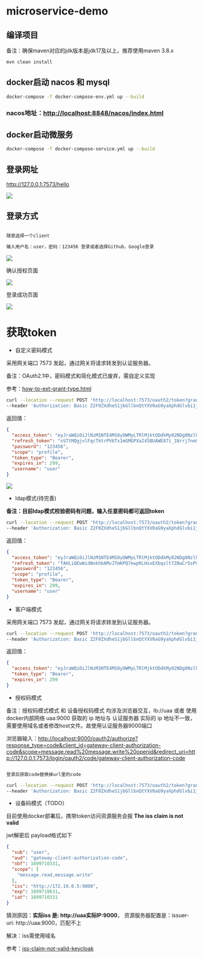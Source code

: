 # microservice-demo

## 编译项目

备注：确保maven对应的jdk版本是jdk17及以上，推荐使用maven 3.8.x

``` bash
mvn clean install
```

## docker启动 nacos 和 mysql

``` bash
docker-compose -f docker-compose-env.yml up --build
```

### nacos地址：<http://localhost:8848/nacos/index.html>

## docker启动微服务

``` bash
docker-compose -f docker-compose-service.yml up --build
```

## 登录网址

<http://127.0.0.1:7573/hello>

<img src="./img/login-with-oauth2.0.png">

## 登录方式

```bash

随意选择一个client

输入用户名：user，密码：123456 登录或者选择Github，Google登录
```

<img src="./img/login-page.png">



确认授权页面

<img src="./img/consent.jpg">



登录成功页面

<img src="./img/hello-gateway.png">



# 获取token

* 自定义密码模式

采用网关端口 7573 发起，通过网关将请求转发到认证服务器。

备注：OAuth2.1中，密码模式和简化模式已废弃，需自定义实现

参考：[how-to-ext-grant-type.html](https://docs.spring.io/spring-authorization-server/docs/current/reference/html/guides/how-to-ext-grant-type.html)

``` bash
curl --location --request POST 'http://localhost:7573/oauth2/token?grant_type=authorization_password&username=user&password=123456&scope=profile' \
--header 'Authorization: Basic Z2F0ZXdheS1jbGllbnQtYXV0aG9yaXphdGlvbi1jb2RlOnNlY3JldA=='
```

返回值：

```json
{
  "access_token": "eyJraWQiOiJlNzM1NTE4MS0yOWMyLTRlMjktODdkMy02NDg0NzlhYzYwYjQiLCJhbGciOiJSUzI1NiJ9.eyJzdWIiOiJ1c2VyIiwiYXVkIjoiZ2F0ZXdheS1jbGllbnQtYXV0aG9yaXphdGlvbi1jb2RlIiwibmJmIjoxNjk5NzE0MTc4LCJzY29wZSI6WyJwcm9maWxlIl0sImlzcyI6Imh0dHA6Ly8xNzIuMTguMC41OjkwMDAiLCJleHAiOjE2OTk3MTQ0NzgsImlhdCI6MTY5OTcxNDE3OH0.hhsgREdP40WXQ7FZiIQ8BN4Zzr2ljf5pX9DOzRESTA51WWzm5DcxJziyaBEEM__7P2vzMurBIwSoIMLP_y8OKWJ4hRUh1fSHxv0NBNvhYk7gYU5rF_ZgnXZJ__7keQUnSv9YYSu9j_IoSohMJiW_MDBEICXqCG0TOAXNKAmnI4LYVGVFJ1Sj5LKFOtDmdETf0beJfMejUugEXSXDFXbOpmyd-ZkI094NJ-feKdR-snzv-3662NejtRc8XNRUmvO6uP7XehE7OJsnh858KKI9r3t7civxi5PlINarcl9Hc8c1mAa0mn2-nHcNPhGWUrC4X2EKTmZ8oTzPpk6eLg6EEg",
  "refresh_token": "nSTtMQgjvlFqcTktrPV6Tx1mGMGPXaI45BUAWE87i_1Nrrj7nm8ze9aqZ6LAEejzF4Tu1PjlbmpiBPYkImjw8CoPB49mY-peUaoZCFrP67R56BJ5HuBrOjtv_Qh6R6gA",
  "password": "123456",
  "scope": "profile",
  "token_type": "Bearer",
  "expires_in": 299,
  "username": "user"
}
```

<img src="./img/curl-password.png">

* ldap模式(待完善)

**备注：目前ldap模式校验密码有问题，输入任意密码都可返回token**

``` bash
curl --location --request POST 'http://localhost:7573/oauth2/token?grant_type=authorization_ldap&username=user&password=123456&scope=profile' \
--header 'Authorization: Basic Z2F0ZXdheS1jbGllbnQtYXV0aG9yaXphdGlvbi1jb2RlOnNlY3JldA=='
```

返回值：

```json
{
  "access_token": "eyJraWQiOiJlNzM1NTE4MS0yOWMyLTRlMjktODdkMy02NDg0NzlhYzYwYjQiLCJhbGciOiJSUzI1NiJ9.eyJzdWIiOiJ1c2VyIiwiYXVkIjoiZ2F0ZXdheS1jbGllbnQtYXV0aG9yaXphdGlvbi1jb2RlIiwibmJmIjoxNjk5NzE0MjYxLCJzY29wZSI6WyJwcm9maWxlIl0sImlzcyI6Imh0dHA6Ly8xNzIuMTguMC41OjkwMDAiLCJleHAiOjE2OTk3MTQ1NjEsImlhdCI6MTY5OTcxNDI2MX0.Kzh7QpyLFeQ9jXKCdobYLQxVbQHwMiBDM2mLuM_icwfnd1QgPBoyOeKp7Gy-73dgVD16rIu3mfwXkA0Z0bBZKv1jRk53WCylnrWkGqZlgn70tRtk6n-J5ft0BD02Hgd47gBcqskNCHG5GgCll9gPKxJDNA5haA1om6O6Ht3Rzh8VK7GLp_bt1yZ0q-ykx0zd5aNEBSsCKnqwJZldPmM46F787pbgdux9BOHgs6qUB4mfrMh3-23VL4MESJeLEwZM7PyXe03IOWrvAaleUYKwBnA_WIPS-XrMzt95pbatGZSFnu4JeP1QvsHf5p9CxSBBnPqwUg3Dykyz6aLEenJOpg",
  "refresh_token": "fAHLiQEwWidWokhbAMvJTmKPQ7ewpRLHxxEXbqslt7Z0wCr5sPCRP9nVIzV5A7AdmaF7eSk498KtuovqGZFWK4UdB2AWbqZpIADpEBF7A_quJ1z5iN8xQeZ4_-Dvhq0T",
  "password": "123456",
  "scope": "profile",
  "token_type": "Bearer",
  "expires_in": 299,
  "username": "user"
}
```

* 客户端模式

采用网关端口 7573 发起，通过网关将请求转发到认证服务器。

```bash
curl --location --request POST 'http://localhost:7573/oauth2/token?grant_type=client_credentials' \
--header 'Authorization: Basic Z2F0ZXdheS1jbGllbnQtYXV0aG9yaXphdGlvbi1jb2RlOnNlY3JldA=='
```
返回值：

```json
{
  "access_token": "eyJraWQiOiJlNzM1NTE4MS0yOWMyLTRlMjktODdkMy02NDg0NzlhYzYwYjQiLCJhbGciOiJSUzI1NiJ9.eyJzdWIiOiJnYXRld2F5LWNsaWVudC1hdXRob3JpemF0aW9uLWNvZGUiLCJhdWQiOiJnYXRld2F5LWNsaWVudC1hdXRob3JpemF0aW9uLWNvZGUiLCJuYmYiOjE2OTk3MTQzMzYsImlzcyI6Imh0dHA6Ly8xNzIuMTguMC41OjkwMDAiLCJleHAiOjE2OTk3MTQ2MzYsImlhdCI6MTY5OTcxNDMzNn0.IqTPdYFo6BzZCZ_KQoAAVLQGRZKZ3nRFsce2LY9cPy96pkb66Co8TLP8VauExNxOPrwPPwnn1BwVKxBoJ6riNvhM-c5D1IxChkKHbmgzDfJpOH8w1KTNO7YompixU-Vy5V1RDEkR6uWZqhko3wIam75zqAJffFtgSK0QvBodVxEL3JgBhafFaisMxPLo5VCWupTScT9I0M372iUxvYkrtAHmhfBAIdxgNJk-KktZco3VWkSUA1CVc_kfqUq5dpc0oDoeDNKkoj4z-TxOhyrhqwifjNGDJ1B6KFZdfQ99kN7RH81LJkLGuR-FdapE4sxRRZmHsGGZK-lEmO6GudkLhQ",
  "token_type": "Bearer",
  "expires_in": 299
}
```

* 授权码模式

备注：授权码模式模式 和 设备授权码模式 均涉及浏览器交互，lb://uaa 或者 使用docker内部网络 uaa:9000 获取的 ip 地址与 认证服务器
实际的 ip 地址不一致，需要使用域名或者修改host文件。故使用认证服务器9000端口

浏览器输入：<http://localhost:9000/oauth2/authorize?response_type=code&client_id=gateway-client-authorization-code&scope=message.read%20message.write%20openid&redirect_uri=http://127.0.0.1:7573/login/oauth2/code/gateway-client-authorization-code>

```bash

登录后获取code替换掉url里的code

curl --location --request POST 'http://localhost:7573/oauth2/token?grant_type=authorization_code&code=yZBLYiRmhI2TBV6284YdBUP-9fQiPY_bXjtI0hi2PcxX3WQN7yuubJC2KAB2YyMnS3SxTJvcrzlLlhyehkyPibWdhlRNnCv-UFLCy5u7Ydd9f4Ntp1XYHmSzhHGki7UM&redirect_uri=http://127.0.0.1:7573/login/oauth2/code/gateway-client-authorization-code' \
--header 'Authorization: Basic Z2F0ZXdheS1jbGllbnQtYXV0aG9yaXphdGlvbi1jb2RlOnNlY3JldA=='
```

* 设备码模式（TODO）

目前使用docker部署后，携带token访问资源服务会报 **The iss claim is not valid**

jwt解密后 payload格式如下

```json
{
  "sub": "user",
  "aud": "gateway-client-authorization-code",
  "nbf": 1699710331,
  "scope": [
    "message.read,message.write"
  ],
  "iss": "http://172.19.0.5:9000",
  "exp": 1699710631,
  "iat": 1699710331
}
```

猜测原因：**实际iss 是: http://uaa实际IP:9000**， 资源服务器配置是：issuer-uri: http://uaa:9000，匹配不上

解决：iss需使用域名

参考：[iss-claim-not-valid-keycloak](https://stackoverflow.com/questions/72854439/iss-claim-not-valid-keycloak)

